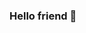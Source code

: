 ### Hello friend 👋
<!---
- 👨🏻‍💻 I'm currently working as a **Cybersecurity Intern**
- 🔭 I’m currently working on **building my own recon tool**
- 🌱 I’m currently learning **eJPTv2 course** and **Cloud Security**
- 👯 I’m looking to collaborate on **exciting security projects**
- 🤔 I’m looking for help with **Cloud Security IAM**
- 💬 Ask me about **PC vs. Mac**
- 📫 How to reach me: **LinkedIn**
- 😄 Pronouns: **He/Him/His**
- ⚡ Fun fact: 
--->
